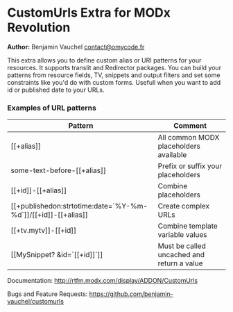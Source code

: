 CustomUrls Extra for MODx Revolution
=======================================


**Author:** Benjamin Vauchel <contact@omycode.fr>


This extra allows you to define custom alias or URI patterns for your resources. It supports translit and Redirector packages.
You can build your patterns from resource fields, TV, snippets and output filters and set some constraints like you'd do with custom forms.
Usefull when you want to add id or published date to your URLs.

### Examples of URL patterns

| Pattern | Comment |
----------|----------
[[+alias]]|All common MODX placeholders available|
|some-text-before-[[+alias]]|Prefix or suffix your placeholders|
|[[+id]]-[[+alias]]|Combine placeholders|
|[[+publishedon:strtotime:date=\`%Y-%m-%d\`]]/[[+id]]-[[+alias]]|Create complex URLs|
|[[+tv.mytv]]-[[+id]]|Combine template variable values|
|[[MySnippet? &id=\`[[+id]]\`]]|Must be called uncached and return a value|

Documentation: http://rtfm.modx.com/display/ADDON/CustomUrls

Bugs and Feature Requests: https://github.com/benjamin-vauchel/customurls
